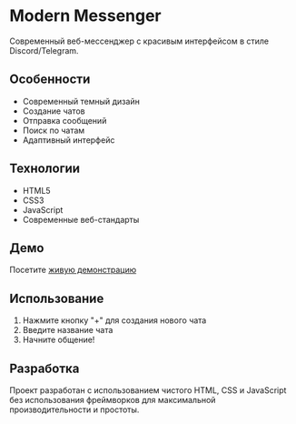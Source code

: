 # Modern Messenger

Современный веб-мессенджер с красивым интерфейсом в стиле Discord/Telegram.

## Особенности
- Современный темный дизайн
- Создание чатов
- Отправка сообщений
- Поиск по чатам
- Адаптивный интерфейс

## Технологии
- HTML5
- CSS3
- JavaScript
- Современные веб-стандарты

## Демо
Посетите [живую демонстрацию](https://BULBA112.github.io/massanger/)

## Использование
1. Нажмите кнопку "+" для создания нового чата
2. Введите название чата
3. Начните общение!

## Разработка
Проект разработан с использованием чистого HTML, CSS и JavaScript без использования фреймворков для максимальной производительности и простоты. 